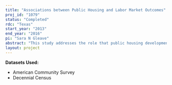 ```yaml
---
title: "Associations between Public Housing and Labor Market Outcomes"
proj_id: "1079"
status: "Completed"
rdc: "Texas"
start_year: "2013"
end_year: "2016"
pi: "Sara N Gleave"
abstract: "This study addresses the role that public housing developments play in labor market processes. This association will be particularly examined in the New Orleans-Metairie-Kenner, Louisiana metropolitan area before and after Hurricane Katrina for three separate outcomes: employment status, occupational concentration, and job earnings. Restricted-use Census microdata from 2000 and 2006-2009 will be utilized, together with public housing data and a raster dataset measuring the extent of Katrina flooding, to partially control for physical damage from the storm. Both individual- and neighborhood-level variables will be incorporated into a series of hierarchical linear models, allowing for these variables of different scales to be incorporated into the same model."
layout: project
---
```


**Datasets Used:**

  - American Community Survey 
  - Decennial Census 


